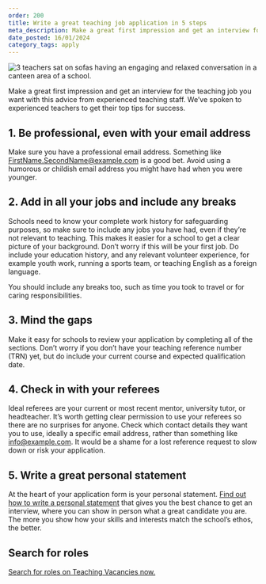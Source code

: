 ```yaml
---
order: 200
title: Write a great teaching job application in 5 steps
meta_description: Make a great first impression and get an interview for the teaching job you want with this advice from experienced teaching staff. We’ve spoken to experienced teachers to get their top tips for success.
date_posted: 16/01/2024
category_tags: apply
---
```

![3 teachers sat on sofas having an engaging and relaxed conversation in a canteen area of a school.](/content-assets/jobseeker-guides/write-a-great-teaching-job-application-800x300.jpg)

Make a great first impression and get an interview for the teaching job you want with this advice from experienced teaching staff. We’ve spoken to experienced teachers to get their top tips for success.

## 1. Be professional, even with your email address
Make sure you have a professional email address. Something like FirstName.SecondName@example.com is a good bet. Avoid using a humorous or childish email address you might have had when you were younger. 

## 2. Add in all your jobs and include any breaks
Schools need to know your complete work history for safeguarding purposes, so make sure to include any jobs you have had, even if they’re not relevant to teaching. This makes it easier for a school to get a clear picture of your background. Don’t worry if this will be your first job. Do include your education history, and any relevant volunteer experience, for example youth work, running a sports team, or teaching English as a foreign language. 

You should include any breaks too, such as time you took to travel or for caring responsibilities.

## 3. Mind the gaps
Make it easy for schools to review your application by completing all of the sections. Don’t worry if you don’t have your teaching reference number (TRN) yet, but do include your current course and expected qualification date. 

## 4. Check in with your referees
Ideal referees are your current or most recent mentor, university tutor, or headteacher. It’s worth getting clear permission to use your referees so there are no surprises for anyone. Check which contact details they want you to use, ideally a specific email address, rather than something like info@example.com. It would be a shame for a lost reference request to slow down or risk your application.

## 5. Write a great personal statement
At the heart of your application form is your personal statement. [Find out how to write a personal statement](https://teaching-vacancies.service.gov.uk/jobseeker-guides/how-to-write-teacher-personal-statement) that gives you the best chance to get an interview, where you can show in person what a great candidate you are. The more you show how your skills and interests match the school’s ethos, the better.

## Search for roles
[Search for roles on Teaching Vacancies now.](https://teaching-vacancies.service.gov.uk/jobs?keyword=&location=)
